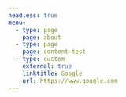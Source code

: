 ```yaml
---
headless: true
menu:
  - type: page
    page: about
  - type: page
    page: content-test
  - type: custom
    external: true
    linktitle: Google
    url: https://www.google.com
---
```

